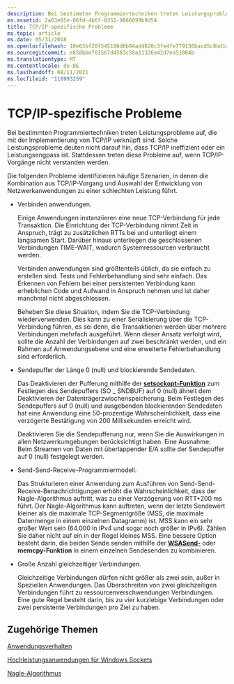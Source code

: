 ```yaml
---
description: Bei bestimmten Programmiertechniken treten Leistungsprobleme auf, die mit der Implementierung von TCP/IP verknüpft sind.
ms.assetid: 2a63e85e-06fd-4b6f-8351-9866099b9d54
title: TCP/IP-spezifische Probleme
ms.topic: article
ms.date: 05/31/2018
ms.openlocfilehash: 10e63bf20f545106d6b94ad4628c3fe4fe779136bacd5c8bd1a88ec32da1f233
ms.sourcegitcommit: e858bbe701567d4583c50a11326e42d7ea51804b
ms.translationtype: MT
ms.contentlocale: de-DE
ms.lasthandoff: 08/11/2021
ms.locfileid: "118993259"
---
```

# <a name="tcpip-specific-issues"></a>TCP/IP-spezifische Probleme

Bei bestimmten Programmiertechniken treten Leistungsprobleme auf, die mit der Implementierung von TCP/IP verknüpft sind. Solche Leistungsprobleme deuten nicht darauf hin, dass TCP/IP ineffizient oder ein Leistungsengpass ist. Stattdessen treten diese Probleme auf, wenn TCP/IP-Vorgänge nicht verstanden werden.

Die folgenden Probleme identifizieren häufige Szenarien, in denen die Kombination aus TCP/IP-Vorgang und Auswahl der Entwicklung von Netzwerkanwendungen zu einer schlechten Leistung führt.

-   Verbinden anwendungen.

    Einige Anwendungen instanziieren eine neue TCP-Verbindung für jede Transaktion. Die Einrichtung der TCP-Verbindung nimmt Zeit in Anspruch, trägt zu zusätzlichen RTTs bei und unterliegt einem langsamen Start. Darüber hinaus unterliegen die geschlossenen Verbindungen TIME-WAIT, wodurch Systemressourcen verbraucht werden.

    Verbinden anwendungen sind größtenteils üblich, da sie einfach zu erstellen sind. Tests und Fehlerbehandlung sind sehr einfach. Das Erkennen von Fehlern bei einer persistenten Verbindung kann erheblichen Code und Aufwand in Anspruch nehmen und ist daher manchmal nicht abgeschlossen.

    Beheben Sie diese Situation, indem Sie die TCP-Verbindung wiederverwenden. Dies kann zu einer Serialisierung über die TCP-Verbindung führen, es sei denn, die Transaktionen werden über mehrere Verbindungen mehrfach ausgeführt. Wenn dieser Ansatz verfolgt wird, sollte die Anzahl der Verbindungen auf zwei beschränkt werden, und ein Rahmen auf Anwendungsebene und eine erweiterte Fehlerbehandlung sind erforderlich.

-   Sendepuffer der Länge 0 (null) und blockierende Sendedaten.

    Das Deaktivieren der Pufferung mithilfe der [**setsockopt-Funktion**](/windows/desktop/api/winsock/nf-winsock-setsockopt) zum Festlegen des Sendepuffers (SO \_ SNDBUF) auf 0 (null) ähnelt dem Deaktivieren der Datenträgerzwischenspeicherung. Beim Festlegen des Sendepuffers auf 0 (null) und ausgebenden blockierenden Sendedaten hat eine Anwendung eine 50-prozentige Wahrscheinlichkeit, dass eine verzögerte Bestätigung von 200 Millisekunden erreicht wird.

    Deaktivieren Sie die Sendepufferung nur, wenn Sie die Auswirkungen in allen Netzwerkumgebungen berücksichtigt haben. Eine Ausnahme: Beim Streamen von Daten mit überlappender E/A sollte der Sendepuffer auf 0 (null) festgelegt werden.

-   Send-Send-Receive-Programmiermodell.

    Das Strukturieren einer Anwendung zum Ausführen von Send-Send-Receive-Benachrichtigungen erhöht die Wahrscheinlichkeit, dass der Nagle-Algorithmus auftritt, was zu einer Verzögerung von RTT+200 ms führt. Der Nagle-Algorithmus kann auftreten, wenn der letzte Sendewert kleiner als die maximale TCP-Segmentgröße (MSS, die maximale Datenmenge in einem einzelnen Datagramm) ist. MSS kann ein sehr großer Wert sein (64.000 in IPv4 und sogar noch größer in IPv6). Zählen Sie daher nicht auf ein in der Regel kleines MSS. Eine bessere Option besteht darin, die beiden Sende senden mithilfe der [**WSASend-**](/windows/desktop/api/Winsock2/nf-winsock2-wsasend) oder **memcpy-Funktion** in einem einzelnen Sendesenden zu kombinieren.

-   Große Anzahl gleichzeitiger Verbindungen.

    Gleichzeitige Verbindungen dürfen nicht größer als zwei sein, außer in Speziellen Anwendungen. Das Überschreiten von zwei gleichzeitigen Verbindungen führt zu ressourcenverschwendungen Verbindungen. Eine gute Regel besteht darin, bis zu vier kurzlebige Verbindungen oder zwei persistente Verbindungen pro Ziel zu haben.

## <a name="related-topics"></a>Zugehörige Themen

<dl> <dt>

[Anwendungsverhalten](application-behavior-2.md)
</dt> <dt>

[Hochleistungsanwendungen für Windows Sockets](high-performance-windows-sockets-applications-2.md)
</dt> <dt>

[Nagle-Algorithmus](https://msdn.microsoft.com/library/ms817942.aspx)
</dt> </dl>

 

 



